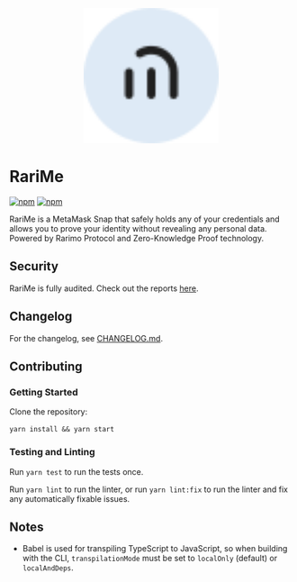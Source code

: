 <p align="center">
    <img src="https://github.com/rarimo/rarime/blob/6efa918aeb21d7c5e154e20b048754f417ce0f16/packages/snap/images/icon.svg" alt="RariMe logo" width="240"/>
</p>





# RariMe
[![npm](https://img.shields.io/npm/v/%40rarimo%2Frarime)](https://www.npmjs.com/package/@rarimo/rarime)
[![npm](https://img.shields.io/npm/dm/%40rarimo%2Frarime)](https://npm-stat.com/charts.html?package=%40rarimo%2Frarime)

RariMe is a MetaMask Snap that safely holds any of your credentials and allows you to prove your identity without revealing any personal data. Powered by Rarimo Protocol and Zero-Knowledge Proof technology.

## Security

RariMe is fully audited. Check out the reports [here](./audits/).

## Changelog

For the changelog, see [CHANGELOG.md](https://github.com/rarimo/rarime/blob/main/CHANGELOG.md).

## Contributing

### Getting Started

Clone the repository:

```shell
yarn install && yarn start
```

### Testing and Linting

Run `yarn test` to run the tests once.

Run `yarn lint` to run the linter, or run `yarn lint:fix` to run the linter and fix any automatically fixable issues.
## Notes

- Babel is used for transpiling TypeScript to JavaScript, so when building with the CLI,
  `transpilationMode` must be set to `localOnly` (default) or `localAndDeps`.
